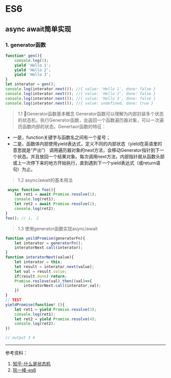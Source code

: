 # ES6


## async await简单实现

### 1. generator函数
```js
function* gen(){
    console.log(1);
    yield 'Hello 1';
    yield 'Hello 2';
    yield 'Hello 3';
}
let interator = gen();
console.log(interator.next()); //{ value: 'Hello 1', done: false }
console.log(interator.next()); //{ value: 'Hello 2', done: false }
console.log(interator.next()); //{ value: 'Hello 3', done: false }
console.log(interator.next()); //{ value: undefined, done: true }
```
> 1.1 Generator函数基本概念
Generator函数可以理解为内部封装多个状态的状态机，执行Generator函数，会返回一个函数遍历器对象，可以一次遍历函数内部的状态。Genertaor函数的特征：
- 一是，function关键字与函数名之间有一个星号；
- 二是，函数体内部使用yield表达式，定义不同的内部状态（yield在英语里的意思就是“产出”）
调用遍历器对象的next方法，会移动Generator指针到下一个状态。并且放回一个结果对象。每次调用next方法，内部指针就从函数头部或上一次停下来的地方开始执行，直到遇到下一个yield表达式（或return语句）为止。


> 1.2 async/await的基本用法
```js
 async function foo(){
    let ret1 = await Promise.resolve(1);
    console.log(ret1);
    let ret2 = await Promise.resolve(2);
    console.log(ret2);
}
foo(); // 1， 2 
```

> 1.3 使用generator函数实现async/await

```js
function yeildPromise(generatorFn){
    let interator = generatorFn();
    interatorNext.call(interator);
}
function interatorNext(value){
    let interator = this;
    let result = interator.next(value);
    let val = result.value;
    if(result.done) return;
    Promise.reslove(val).then((val)=>{
        interatorNext.call(interator,val);
    })
}
// TEST
yieldPromise(function* (){
    let ret1 = yield Promise.resolve(3);
    console.log(ret1);
    let ret2 = yield Promise.resolve(4);
    console.log(ret2);
})

// output 3 4

```

_____

参考资料：

1. [知乎-什么是状态机](https://zhuanlan.zhihu.com/p/47434856)  
2. [阮一峰-es6](https://es6.ruanyifeng.com/#docs/generator-async)